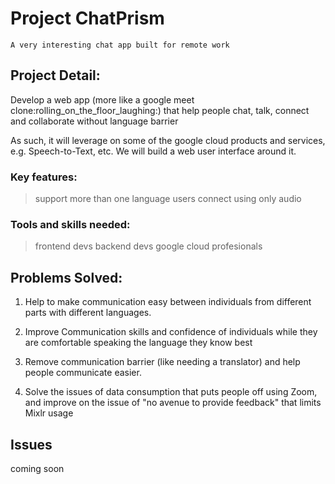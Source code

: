 # Project ChatPrism
	A very interesting chat app built for remote work

## Project Detail:

Develop a web app (more like a google meet clone:rolling_on_the_floor_laughing:) that  help people chat, talk, connect and collaborate without language barrier

As such, it will leverage on some of the google cloud products and services, e.g. Speech-to-Text, etc.
We will build a web user interface around it.

### Key features:

> support more than one language
> users connect using only audio

### Tools and skills needed:

> frontend devs
> backend devs
> google cloud profesionals


## Problems Solved:

1. Help to make communication easy between individuals from different parts with different languages. 

2. Improve Communication skills and confidence of individuals while they are comfortable speaking the language they know best 

3. Remove communication barrier (like needing a translator) and help people communicate easier.

4. Solve the issues of data consumption that puts people off using Zoom, and improve on the issue of "no avenue to provide feedback" that limits Mixlr usage


## Issues

coming soon

